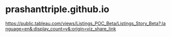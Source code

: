 # prashanttriple.github.io

https://public.tableau.com/views/Listings_POC_Beta/Listings_Story_Beta?:language=en&:display_count=y&:origin=viz_share_link

